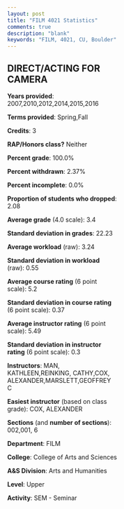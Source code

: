 ```yaml
---
layout: post
title: "FILM 4021 Statistics"
comments: true
description: "blank"
keywords: "FILM, 4021, CU, Boulder"
--- 
```

<head>
<script src="https://ajax.googleapis.com/ajax/libs/jquery/2.1.3/jquery.min.js"></script>
<script src="https://dl.dropboxusercontent.com/s/pc42nxpaw1ea4o9/highcharts.js?dl=0"></script>
<!-- <script src="../assets/js/highcharts.js"></script> -->
<style type="text/css">@font-face {
	font-family: "Bebas Neue";
	src: url(https://www.filehosting.org/file/details/544349/BebasNeue%20Regular.otf) format("opentype");
	}
	h1.Bebas { 
		font-family: "Bebas Neue", Verdana, Tahoma;
	}
</style>
</head>
<body>
	<div id="container" style="float: right; width: 45%; height: 88%; margin-left: 2.5%; margin-right: 2.5%;"></div>
	<script language="JavaScript">
		$(document).ready(function() {
		var chart = {type: 'column'};
		var title = {text: 'Grade Distribution'};
		var xAxis = {categories: ['A','B','C','D','F'],crosshair: true};
		var yAxis = {min: 0,title: {text: 'Percentage'}};
		var tooltip = {headerFormat: '<center><b><span style="font-size:20px">{point.key}</span></b></center>',
		               pointFormat: '<td style="padding:0"><b>{point.y:.1f}%</b></td>',
		               footerFormat: '</table>',shared: true,useHTML: true};
		var plotOptions = {column: {pointPadding: 0.0,borderWidth: 0}};  
		var credits = {enabled: false};var series= [{name: 'Percent',data: [51.06,41.49,7.45,0.0,0.0,]}];
		var json = {};
		json.chart = chart;
		json.title = title;
		json.tooltip = tooltip;
		json.xAxis = xAxis;
		json.yAxis = yAxis;  
		json.series = series;
		json.plotOptions = plotOptions;  
		json.credits = credits;
		$('#container').highcharts(json);
	});
	</script>
</body>
			   
## DIRECT/ACTING FOR CAMERA

**Years provided**: 2007,2010,2012,2014,2015,2016

**Terms provided**: Spring,Fall

**Credits**: 3

**RAP/Honors class?** Neither

**Percent grade**: 100.0%

**Percent withdrawn**: 2.37%

**Percent incomplete**: 0.0%

**Proportion of students who dropped**: 2.08

**Average grade** (4.0 scale): 3.4

**Standard deviation in grades**: 22.23

**Average workload** (raw): 3.24

**Standard deviation in workload** (raw): 0.55

**Average course rating** (6 point scale): 5.2

**Standard deviation in course rating** (6 point scale): 0.37

**Average instructor rating** (6 point scale): 5.49

**Standard deviation in instructor rating** (6 point scale): 0.3

**Instructors**: MAN, KATHLEEN,REINKING, CATHY,COX, ALEXANDER,MARSLETT,GEOFFREY C

**Easiest instructor** (based on class grade): COX, ALEXANDER

**Sections** (and **number of sections**): 002,001, 6

**Department**: FILM

**College**: College of Arts and Sciences

**A&S Division**: Arts and Humanities

**Level**: Upper

**Activity**: SEM - Seminar